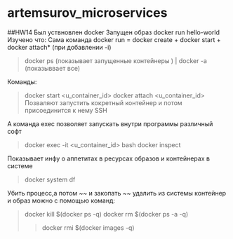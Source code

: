 # artemsurov_microservices
##HW14
Был уствновлен docker
Запущен образ docker run hello-world
Изучено что:
Сама команда docker run = docker create + docker start + docker attach* (при добавлении -i)
>docker ps (показывает запущенные контейнеры ) | docker -a (показыввает все)

Команды: 
> docker start <u_container_id>
> docker attach <u_container_id>
Позваляют запустить кокретный контейнер и потом присоединится к нему SSH

А команда exec позволяет запускать внутри программы различный софт
> docker exec -it <u_container_id> bash
> docker inspect

Показывает инфу о аппетитах в ресурсах образов и контейнерах в системе
> docker system df 

Убить процесс,а потом ~~ и закопать ~~ удалить из системы контейнер и образ можно с помощью команд:
> docker kill $(docker ps -q)
> docker rm $(docker ps -a -q)
> >docker rmi $(docker images -q)